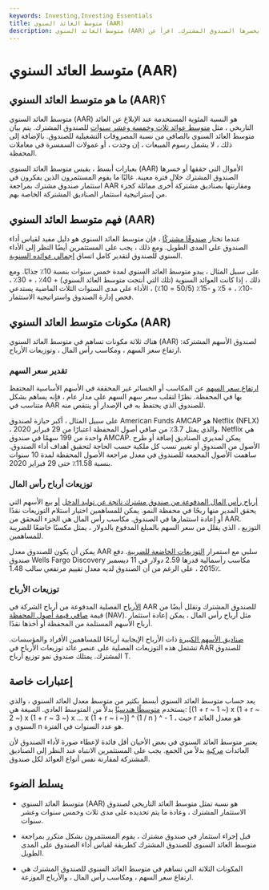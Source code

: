 ```yaml
---
keywords: Investing,Investing Essentials
title: متوسط العائد السنوي (AAR)
description: متوسط العائد السنوي (AAR) يقيس الأموال التي يحققها أو يخسرها الصندوق المشترك. اقرأ عن AAR وكيفية اختيار أفضل استثمار للصندوق المشترك.
---
```


# متوسط العائد السنوي (AAR)
## ما هو متوسط العائد السنوي (AAR)؟

متوسط العائد السنوي (AAR) هو النسبة المئوية المستخدمة عند الإبلاغ عن العائد التاريخي ، مثل [متوسط عوائد ثلاث وخمسة وعشر سنوات](/averagereturn) للصندوق المشترك. يتم بيان متوسط العائد السنوي بالصافي من نسبة المصروفات التشغيلية للصندوق. بالإضافة إلى ذلك ، لا يشمل رسوم المبيعات ، إن وجدت ، أو عمولات السمسرة في معاملات المحفظة.

بعبارات أبسط ، يقيس متوسط العائد السنوي (AAR) الأموال التي حققها أو خسرها الصندوق المشترك خلال فترة معينة. غالبًا ما يقوم المستثمرون الذين يفكرون في استثمار صندوق مشترك بمراجعة AAR ومقارنتها بصناديق مشتركة أخرى مماثلة كجزء من إستراتيجية استثمار الصناديق المشتركة الخاصة بهم.

## فهم متوسط العائد السنوي (AAR)

عندما تختار [صندوقًا مشتركًا](/mutualfund) ، فإن متوسط العائد السنوي هو دليل مفيد لقياس أداء الصندوق على المدى الطويل. ومع ذلك ، يجب على المستثمرين أيضًا النظر إلى الأداء السنوي للصندوق لتقدير كامل اتساق [إجمالي عوائده السنوية](/totalreturn).

على سبيل المثال ، يبدو متوسط العائد السنوي لمدة خمس سنوات بنسبة 10٪ جذابًا. ومع ذلك ، إذا كانت العوائد السنوية (تلك التي أنتجت متوسط العائد السنوي) + 40٪ ، + 30٪ ، -10٪ ، + 5٪ و -15٪ (50/5 = 10٪) ، الأداء على مدى السنوات الثلاث الماضية يستدعي فحص إدارة الصندوق واستراتيجية الاستثمار.

## مكونات متوسط العائد السنوي (AAR)

هناك ثلاثة مكونات تساهم في متوسط العائد السنوي (AAR) لصندوق الأسهم المشتركة: ارتفاع سعر السهم ، ومكاسب رأس المال ، وتوزيعات الأرباح.

### تقدير سعر السهم

[ارتفاع سعر السهم](/appreciation) عن المكاسب أو الخسائر غير المحققة في الأسهم الأساسية المحتفظ بها في المحفظة. نظرًا لتقلب سعر سهم السهم على مدار عام ، فإنه يساهم بشكل متناسب في AAR للصندوق الذي يحتفظ به في الإصدار أو ينتقص منه.

على سبيل المثال ، أكبر حيازة لصندوق American Funds AMCAP هو Netflix (NFLX) ، والذي يمثل 3.7٪ من صافي أصول المحفظة اعتبارًا من 29 فبراير 2020. Netflix هي واحدة من 199 سهمًا في صندوق AMCAP. يمكن لمديري الصناديق إضافة أو طرح الأصول من الصندوق أو تغيير نسب كل ملكية حسب الحاجة لتحقيق أهداف أداء الصندوق. ساهمت الأصول المجمعة للصندوق في معدل مراجعة الأصول المحفظة لمدة 10 سنوات بنسبة 11.58٪ حتى 29 فبراير 2020.

### توزيعات أرباح رأس المال

[أرباح رأس المال المدفوعة من صندوق مشترك ناتجة عن توليد الدخل](/capitalgain) [أو](/capitalgain) بيع الأسهم التي يحقق المدير منها ربحًا في محفظة النمو. يمكن للمساهمين اختيار استلام التوزيعات نقدًا أو إعادة استثمارها في الصندوق. مكاسب رأس المال هي الجزء المحقق من AAR. التوزيع ، الذي يقلل من سعر السهم بالمبلغ المدفوع بالدولار ، يمثل مكسبًا خاضعًا للضريبة للمساهمين.

يمكن أن يكون للصندوق معدل AAR سلبي مع استمرار [التوزيعات الخاضعة للضريبة](/distribution). دفع صندوق Wells Fargo Discovery مكاسب رأسمالية قدرها 2.59 دولار في 11 ديسمبر 2015 ، على الرغم من أن الصندوق لديه معدل تقييم مرتفعي سالب 1.48٪.

### توزيعات الأرباح

[الأرباح](/dividend) الفصلية المدفوعة من أرباح الشركة في AAR للصندوق المشترك وتقلل أيضًا من قيمة [صافي قيمة أصول المحفظة](/nav) (NAV). مثل أرباح رأس المال ، يمكن إعادة استثمار أرباح الأسهم المستلمة من المحفظة أو أخذها نقدًا.

[صناديق الأسهم الكبيرة](/large-cap) ذات الأرباح الإيجابية أرباحًا للمساهمين الأفراد والمؤسسات. تشتمل هذه التوزيعات الفصلية على عنصر عائد توزيعات الأرباح في AAR للصندوق المشترك. يمتلك صندوق نمو توزيع أرباح T.

## إعتبارات خاصة

يعد حساب متوسط العائد السنوي أبسط بكثير من متوسط معدل العائد السنوي ، والذي يستخدم [متوسطًا هندسيًا](/geometricmean) بدلاً من المتوسط العادي. الصيغة هي: [(1 + r ~ 1 ~) x (1 + r ~ 2 ~) x (1 + r ~ 3 ~) x ... x (1 + r ~ i ~)] ^ (1 / n ) ^ - 1 ، حيث r هو معدل العائد السنوي و n هو عدد السنوات في الفترة.

يعتبر متوسط العائد السنوي في بعض الأحيان أقل فائدة لإعطاء صورة لأداء الصندوق لأن العائدات [مركبة](/compounding) بدلاً من الجمع. يجب على المستثمرين الانتباه عند النظر إلى الصناديق المشتركة لمقارنة نفس أنواع العوائد لكل صندوق.

## يسلط الضوء

- متوسط العائد السنوي (AAR) هو نسبة تمثل متوسط العائد التاريخي لصندوق الاستثمار المشترك ، وعادة ما يتم تحديده على مدى ثلاث وخمس سنوات وعشر سنوات.

- قبل إجراء استثمار في صندوق مشترك ، يقوم المستثمرون بشكل متكرر بمراجعة متوسط العائد السنوي للصندوق المشترك كطريقة لقياس أداء الصندوق على المدى الطويل.

- المكونات الثلاثة التي تساهم في متوسط العائد السنوي للصندوق المشترك هي ارتفاع سعر السهم ، ومكاسب رأس المال ، والأرباح الموزعة.

